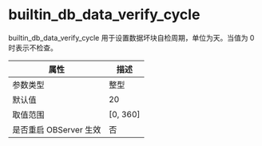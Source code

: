 builtin_db_data_verify_cycle 
=================================================

builtin_db_data_verify_cycle 用于设置数据坏块自检周期，单位为天。当值为 0 时表示不检查。


|      **属性**      |   **描述**   |
|------------------|------------|
| 参数类型             | 整型         |
| 默认值              | 20         |
| 取值范围             | \[0, 360\] |
| 是否重启 OBServer 生效 | 否          |



